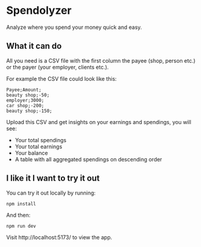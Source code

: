 # Spendolyzer

Analyze where you spend your money quick and easy.

## What it can do

All you need is a CSV file with the first column the payee (shop, person etc.) or the payer (your employer, clients etc.).

For example the CSV file could look like this:

```
Payee;Amount;
beauty shop;-50;
employer;3000;
car shop;-200;
beauty shop;-150;
```

Upload this CSV and get insights on your earnings and spendings, you will see:

- Your total spendings
- Your total earnings
- Your balance
- A table with all aggregated spendings on descending order

## I like it I want to try it out

You can try it out locally by running:

```
npm install
```

And then:

```
npm run dev
```

Visit http://localhost:5173/ to view the app.
